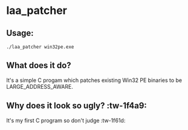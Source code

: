 # laa_patcher
## Usage:
`./laa_patcher win32pe.exe`
## What does it do?
It's a simple C progam which patches existing Win32 PE binaries to be LARGE_ADDRESS_AWARE.
## Why does it look so ugly? :tw-1f4a9:
It's my first C program so don't judge :tw-1f61d:
